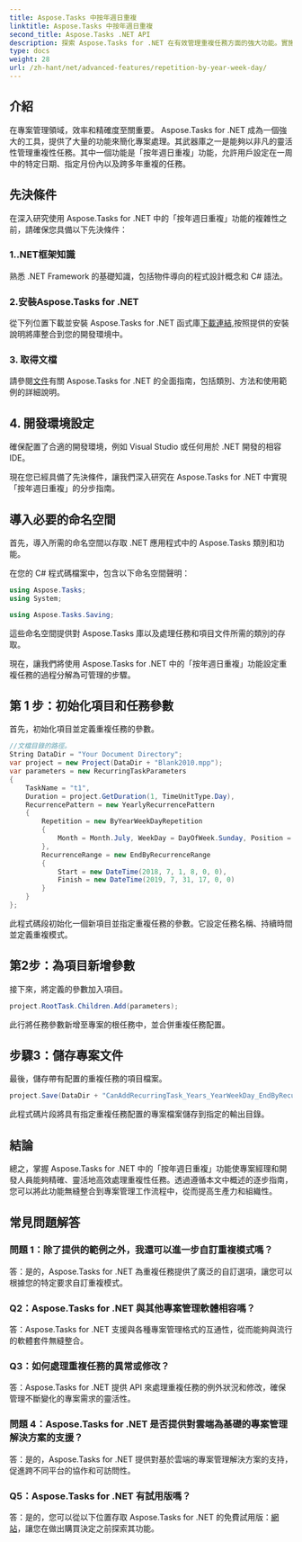 ```yaml
---
title: Aspose.Tasks 中按年週日重複
linktitle: Aspose.Tasks 中按年週日重複
second_title: Aspose.Tasks .NET API
description: 探索 Aspose.Tasks for .NET 在有效管理重複任務方面的強大功能。實施按年周日重複功能的逐步指南。
type: docs
weight: 28
url: /zh-hant/net/advanced-features/repetition-by-year-week-day/
---
```

## 介紹

在專案管理領域，效率和精確度至關重要。 Aspose.Tasks for .NET 成為一個強大的工具，提供了大量的功能來簡化專案處理。其武器庫之一是能夠以非凡的靈活性管理重複性任務。其中一個功能是「按年週日重複」功能，允許用戶設定在一周中的特定日期、指定月份內以及跨多年重複的任務。

## 先決條件

在深入研究使用 Aspose.Tasks for .NET 中的「按年週日重複」功能的複雜性之前，請確保您具備以下先決條件：

### 1..NET框架知識

熟悉 .NET Framework 的基礎知識，包括物件導向的程式設計概念和 C# 語法。

### 2.安裝Aspose.Tasks for .NET

從下列位置下載並安裝 Aspose.Tasks for .NET 函式庫[下載連結](https://releases.aspose.com/tasks/net/),按照提供的安裝說明將庫整合到您的開發環境中。

### 3. 取得文檔

請參閱[文件](https://reference.aspose.com/tasks/net/)有關 Aspose.Tasks for .NET 的全面指南，包括類別、方法和使用範例的詳細說明。

## 4. 開發環境設定

確保配置了合適的開發環境，例如 Visual Studio 或任何用於 .NET 開發的相容 IDE。

現在您已經具備了先決條件，讓我們深入研究在 Aspose.Tasks for .NET 中實現「按年週日重複」的分步指南。


## 導入必要的命名空間

首先，導入所需的命名空間以存取 .NET 應用程式中的 Aspose.Tasks 類別和功能。

在您的 C# 程式碼檔案中，包含以下命名空間聲明：

```csharp
using Aspose.Tasks;
using System;

using Aspose.Tasks.Saving;

```

這些命名空間提供對 Aspose.Tasks 庫以及處理任務和項目文件所需的類別的存取。

現在，讓我們將使用 Aspose.Tasks for .NET 中的「按年週日重複」功能設定重複任務的過程分解為可管理的步驟。

## 第 1 步：初始化項目和任務參數

首先，初始化項目並定義重複任務的參數。

```csharp
//文檔目錄的路徑。
String DataDir = "Your Document Directory";
var project = new Project(DataDir + "Blank2010.mpp");
var parameters = new RecurringTaskParameters
{
    TaskName = "t1",
    Duration = project.GetDuration(1, TimeUnitType.Day),
    RecurrencePattern = new YearlyRecurrencePattern
    {
        Repetition = new ByYearWeekDayRepetition
        {
            Month = Month.July, WeekDay = DayOfWeek.Sunday, Position = OrdinalNumber.First
        },
        RecurrenceRange = new EndByRecurrenceRange
        {
            Start = new DateTime(2018, 7, 1, 8, 0, 0),
            Finish = new DateTime(2019, 7, 31, 17, 0, 0)
        }
    }
};
```

此程式碼段初始化一個新項目並指定重複任務的參數。它設定任務名稱、持續時間並定義重複模式。

## 第2步：為項目新增參數

接下來，將定義的參數加入項目。

```csharp
project.RootTask.Children.Add(parameters);
```

此行將任務參數新增至專案的根任務中，並合併重複任務配置。

## 步驟3：儲存專案文件

最後，儲存帶有配置的重複任務的項目檔案。

```csharp
project.Save(DataDir + "CanAddRecurringTask_Years_YearWeekDay_EndByRecurrenceRange_Test.mpp", SaveFileFormat.Mpp);
```

此程式碼片段將具有指定重複任務配置的專案檔案儲存到指定的輸出目錄。

## 結論

總之，掌握 Aspose.Tasks for .NET 中的「按年週日重複」功能使專案經理和開發人員能夠精確、靈活地高效處理重複性任務。透過遵循本文中概述的逐步指南，您可以將此功能無縫整合到專案管理工作流程中，從而提高生產力和組織性。

## 常見問題解答

### 問題 1：除了提供的範例之外，我還可以進一步自訂重複模式嗎？

答：是的，Aspose.Tasks for .NET 為重複任務提供了廣泛的自訂選項，讓您可以根據您的特定要求自訂重複模式。

### Q2：Aspose.Tasks for .NET 與其他專案管理軟體相容嗎？

答：Aspose.Tasks for .NET 支援與各種專案管理格式的互通性，從而能夠與流行的軟體套件無縫整合。

### Q3：如何處理重複任務的異常或修改？

答：Aspose.Tasks for .NET 提供 API 來處理重複任務的例外狀況和修改，確保管理不斷變化的專案需求的靈活性。

### 問題 4：Aspose.Tasks for .NET 是否提供對雲端為基礎的專案管理解決方案的支援？

答：是的，Aspose.Tasks for .NET 提供對基於雲端的專案管理解決方案的支持，促進跨不同平台的協作和可訪問性。

### Q5：Aspose.Tasks for .NET 有試用版嗎？

答：是的，您可以從以下位置存取 Aspose.Tasks for .NET 的免費試用版：[網站](https://releases.aspose.com/)，讓您在做出購買決定之前探索其功能。
